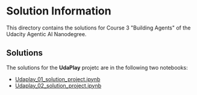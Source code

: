 # Solution Information

This directory contains the solutions for Course 3 "Building Agents" of the Udacity Agentic AI Nanodegree.

## Solutions

The solutions for the **UdaPlay** projetc are in the following two notebooks:

-   [Udaplay_01_solution_project.ipynb](./solution/Udaplay_01_solution_project.ipynb)
-   [Udaplay_02_solution_project.ipynb](./solution/Udaplay_02_solution_project.ipynb)
